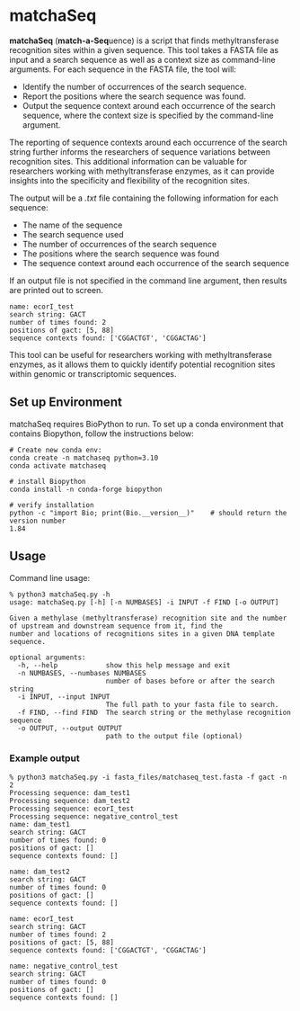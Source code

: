 # matchaSeq 

**matchaSeq** (**match-a-Seq**uence) is a script that finds methyltransferase recognition sites within a given sequence. This tool takes a FASTA file as input and a search sequence as well as a context size as command-line arguments.
For each sequence in the FASTA file, the tool will:
- Identify the number of occurrences of the search sequence.
- Report the positions where the search sequence was found.
- Output the sequence context around each occurrence of the search sequence, where the context size is specified by the command-line argument.

The reporting of sequence contexts around each occurrence of the search string further informs the researchers of sequence variations between recognition sites. This additional information can be valuable for researchers working with methyltransferase enzymes, as it can provide insights into the specificity and flexibility of the recognition sites.

The output will be a *.txt* file containing the following information for each sequence:
- The name of the sequence
- The search sequence used
- The number of occurrences of the search sequence
- The positions where the search sequence was found
- The sequence context around each occurrence of the search sequence

If an output file is not specified in the command line argument, then results are printed out to screen.
```
name: ecorI_test
search string: GACT
number of times found: 2
positions of gact: [5, 88]
sequence contexts found: ['CGGACTGT', 'CGGACTAG']
```

This tool can be useful for researchers working with methyltransferase enzymes, as it allows them to quickly identify potential recognition sites within genomic or transcriptomic sequences.  

## Set up Environment
matchaSeq requires BioPython to run.  To set up a conda environment that contains Biopython, follow the instructions below:

```
# Create new conda env:
conda create -n matchaseq python=3.10
conda activate matchaseq

# install Biopython
conda install -n conda-forge biopython

# verify installation
python -c "import Bio; print(Bio.__version__)"    # should return the version number
1.84
```

## Usage
Command line usage:
```
% python3 matchaSeq.py -h
usage: matchaSeq.py [-h] [-n NUMBASES] -i INPUT -f FIND [-o OUTPUT]

Given a methylase (methyltransferase) recognition site and the number of upstream and downstream sequence from it, find the
number and locations of recognitions sites in a given DNA template sequence.

optional arguments:
  -h, --help            show this help message and exit
  -n NUMBASES, --numbases NUMBASES
                        number of bases before or after the search string
  -i INPUT, --input INPUT
                        The full path to your fasta file to search.
  -f FIND, --find FIND  The search string or the methylase recognition sequence
  -o OUTPUT, --output OUTPUT
                        path to the output file (optional)
```

### Example output
```
% python3 matchaSeq.py -i fasta_files/matchaseq_test.fasta -f gact -n 2
Processing sequence: dam_test1
Processing sequence: dam_test2
Processing sequence: ecorI_test
Processing sequence: negative_control_test
name: dam_test1
search string: GACT
number of times found: 0
positions of gact: []
sequence contexts found: []

name: dam_test2
search string: GACT
number of times found: 0
positions of gact: []
sequence contexts found: []

name: ecorI_test
search string: GACT
number of times found: 2
positions of gact: [5, 88]
sequence contexts found: ['CGGACTGT', 'CGGACTAG']

name: negative_control_test
search string: GACT
number of times found: 0
positions of gact: []
sequence contexts found: []
```


